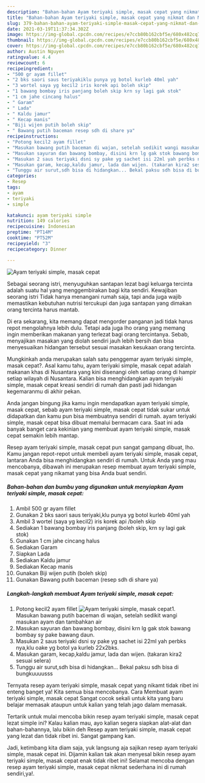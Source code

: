 ```yaml
---
description: "Bahan-bahan Ayam teriyaki simple, masak cepat yang nikmat dan Mudah Dibuat"
title: "Bahan-bahan Ayam teriyaki simple, masak cepat yang nikmat dan Mudah Dibuat"
slug: 379-bahan-bahan-ayam-teriyaki-simple-masak-cepat-yang-nikmat-dan-mudah-dibuat
date: 2021-03-19T11:37:34.302Z
image: https://img-global.cpcdn.com/recipes/e7ccb80b162cbf5e/680x482cq70/ayam-teriyaki-simple-masak-cepat-foto-resep-utama.jpg
thumbnail: https://img-global.cpcdn.com/recipes/e7ccb80b162cbf5e/680x482cq70/ayam-teriyaki-simple-masak-cepat-foto-resep-utama.jpg
cover: https://img-global.cpcdn.com/recipes/e7ccb80b162cbf5e/680x482cq70/ayam-teriyaki-simple-masak-cepat-foto-resep-utama.jpg
author: Austin Nguyen
ratingvalue: 4.4
reviewcount: 6
recipeingredient:
- "500 gr ayam fillet"
- "2 bks saori saus teriyakiklu punya yg botol kurleb 40ml yah"
- "3 wortel saya yg kecil2 iris korek api boleh skip"
- "1 bawang bombay iris panjang boleh skip krn sy lagi gak stok"
- "1 cm jahe cincang halus"
- " Garam"
- " Lada"
- " Kaldu jamur"
- " Kecap manis"
- "Biji wijen putih boleh skip"
- " Bawang putih baceman resep sdh di share ya"
recipeinstructions:
- "Potong kecil2 ayam fillet"
- "Masukan bawang putih baceman di wajan, setelah sedikit wangi masukan ayam dan tambahkan air"
- "Masukan sayuran dan bawang bombay, disini krn lg gak stok bawang bombay sy pake bawang daun."
- "Masukan 2 saus teriyaki dsni sy pake yg sachet isi 22ml yah perbks nya,klu oake yg botol ya kurleb 22x2bks."
- "Masukan garam, kecap,kaldu jamur, lada dan wijen. (takaran kira2 sesuai selera)"
- "Tunggu air surut,sdh bisa di hidangkan... Bekal paksu sdh bisa di bungkuuuusss"
categories:
- Resep
tags:
- ayam
- teriyaki
- simple

katakunci: ayam teriyaki simple 
nutrition: 149 calories
recipecuisine: Indonesian
preptime: "PT14M"
cooktime: "PT52M"
recipeyield: "3"
recipecategory: Dinner

---
```



![Ayam teriyaki simple, masak cepat](https://img-global.cpcdn.com/recipes/e7ccb80b162cbf5e/680x482cq70/ayam-teriyaki-simple-masak-cepat-foto-resep-utama.jpg)

Sebagai seorang istri, menyuguhkan santapan lezat bagi keluarga tercinta adalah suatu hal yang menggembirakan bagi kita sendiri. Kewajiban seorang istri Tidak hanya menangani rumah saja, tapi anda juga wajib memastikan kebutuhan nutrisi tercukupi dan juga santapan yang dimakan orang tercinta harus mantab.

Di era  sekarang, kita memang dapat mengorder panganan jadi tidak harus repot mengolahnya lebih dulu. Tetapi ada juga lho orang yang memang ingin memberikan makanan yang terlezat bagi orang tercintanya. Sebab, menyajikan masakan yang diolah sendiri jauh lebih bersih dan bisa menyesuaikan hidangan tersebut sesuai masakan kesukaan orang tercinta. 



Mungkinkah anda merupakan salah satu penggemar ayam teriyaki simple, masak cepat?. Asal kamu tahu, ayam teriyaki simple, masak cepat adalah makanan khas di Nusantara yang kini disenangi oleh setiap orang di hampir setiap wilayah di Nusantara. Kalian bisa menghidangkan ayam teriyaki simple, masak cepat kreasi sendiri di rumah dan pasti jadi hidangan kegemaranmu di akhir pekan.

Anda jangan bingung jika kamu ingin mendapatkan ayam teriyaki simple, masak cepat, sebab ayam teriyaki simple, masak cepat tidak sukar untuk didapatkan dan kamu pun bisa membuatnya sendiri di rumah. ayam teriyaki simple, masak cepat bisa dibuat memalui bermacam cara. Saat ini ada banyak banget cara kekinian yang membuat ayam teriyaki simple, masak cepat semakin lebih mantap.

Resep ayam teriyaki simple, masak cepat pun sangat gampang dibuat, lho. Kamu jangan repot-repot untuk membeli ayam teriyaki simple, masak cepat, lantaran Anda bisa menghidangkan sendiri di rumah. Untuk Anda yang mau mencobanya, dibawah ini merupakan resep membuat ayam teriyaki simple, masak cepat yang nikamat yang bisa Anda buat sendiri.

<!--inarticleads1-->

##### Bahan-bahan dan bumbu yang digunakan untuk menyiapkan Ayam teriyaki simple, masak cepat:

1. Ambil 500 gr ayam fillet
1. Gunakan 2 bks saori saus teriyaki,klu punya yg botol kurleb 40ml yah
1. Ambil 3 wortel (saya yg kecil2) iris korek api /boleh skip
1. Sediakan 1 bawang bombay iris panjang (boleh skip, krn sy lagi gak stok)
1. Gunakan 1 cm jahe cincang halus
1. Sediakan  Garam
1. Siapkan  Lada
1. Sediakan  Kaldu jamur
1. Sediakan  Kecap manis
1. Gunakan Biji wijen putih (boleh skip)
1. Gunakan  Bawang putih baceman (resep sdh di share ya)




<!--inarticleads2-->

##### Langkah-langkah membuat Ayam teriyaki simple, masak cepat:

1. Potong kecil2 ayam fillet
<img src="https://img-global.cpcdn.com/steps/b75caf47901de508/160x128cq70/ayam-teriyaki-simple-masak-cepat-langkah-memasak-1-foto.jpg" alt="Ayam teriyaki simple, masak cepat">1. Masukan bawang putih baceman di wajan, setelah sedikit wangi masukan ayam dan tambahkan air
1. Masukan sayuran dan bawang bombay, disini krn lg gak stok bawang bombay sy pake bawang daun.
1. Masukan 2 saus teriyaki dsni sy pake yg sachet isi 22ml yah perbks nya,klu oake yg botol ya kurleb 22x2bks.
1. Masukan garam, kecap,kaldu jamur, lada dan wijen. (takaran kira2 sesuai selera)
1. Tunggu air surut,sdh bisa di hidangkan... Bekal paksu sdh bisa di bungkuuuusss




Ternyata resep ayam teriyaki simple, masak cepat yang nikamt tidak ribet ini enteng banget ya! Kita semua bisa mencobanya. Cara Membuat ayam teriyaki simple, masak cepat Sangat cocok sekali untuk kita yang baru belajar memasak ataupun untuk kalian yang telah jago dalam memasak.

Tertarik untuk mulai mencoba bikin resep ayam teriyaki simple, masak cepat lezat simple ini? Kalau kalian mau, ayo kalian segera siapkan alat-alat dan bahan-bahannya, lalu bikin deh Resep ayam teriyaki simple, masak cepat yang lezat dan tidak ribet ini. Sangat gampang kan. 

Jadi, ketimbang kita diam saja, yuk langsung aja sajikan resep ayam teriyaki simple, masak cepat ini. Dijamin kalian tak akan menyesal bikin resep ayam teriyaki simple, masak cepat enak tidak ribet ini! Selamat mencoba dengan resep ayam teriyaki simple, masak cepat nikmat sederhana ini di rumah sendiri,ya!.

